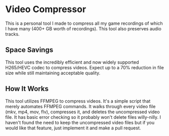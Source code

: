 # Video Compressor
This is a personal tool I made to compress all my game recordings of which I have many (400+ GB worth of recordings). This tool also preserves audio tracks.

## Space Savings
This tool uses the incredibly efficient and now widely supported H265/HEVC codec to compress videos. Expect up to a 70% reduction in file size while still maintaining acceptable quality.

## How It Works
This tool utilizes FFMPEG to compress videos. It's a simple script that merely automates FFMPEG commands. It walks through every video file (mkv, mp4, mov, flv), compresses it, and deletes the uncompressed video file. It has basic error checking so it probably won't delete files willy-nilly. I haven't found the need to keep the uncompressed video files but if you would like that feature, just implement it and make a pull request.
